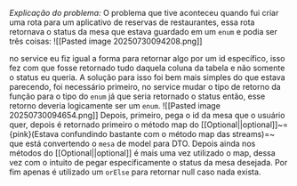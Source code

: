 
*Explicação do problema:* O problema que tive aconteceu quando fui criar uma rota para um aplicativo de reservas de restaurantes, essa rota retornava o status da mesa que estava guardado em um `enum` e podia ser três coisas:
![[Pasted image 20250730094208.png]]

no service eu fiz igual a forma para retornar algo por um id específico, isso fez com que fosse retornado tudo daquela coluna da tabela e não somente o status eu queria. A solução para isso foi bem mais simples do que estava parecendo, foi necessário primeiro, no service mudar o tipo de retorno da função para o tipo do `enum` já que seria retornado o status então, esse retorno deveria logicamente ser um `enum`. 
![[Pasted image 20250730094654.png]]
Depois, primeiro, pega o id da mesa que o usuário quer, depois é retornado primeiro o método map do [[Optional||optional]]~={pink}(Estava confundindo bastante com o método map das streams)=~ que está convertendo o `mesa` de model para DTO.
Depois ainda nos métodos do [[Optional||optional]] é mais uma vez utilizado o map, dessa vez com o intuito de pegar especificamente o status da mesa desejada. Por fim apenas é utilizado um `orElse` para retornar null caso nada exista.




